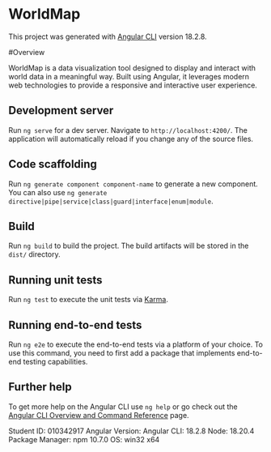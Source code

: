# WorldMap

This project was generated with [Angular CLI](https://github.com/angular/angular-cli) version 18.2.8.

#Overview

WorldMap is a data visualization tool designed to display and interact with world data in a meaningful way. Built using Angular, it leverages modern web technologies to provide a responsive and interactive user experience.

## Development server

Run `ng serve` for a dev server. Navigate to `http://localhost:4200/`. The application will automatically reload if you change any of the source files.

## Code scaffolding

Run `ng generate component component-name` to generate a new component. You can also use `ng generate directive|pipe|service|class|guard|interface|enum|module`.

## Build

Run `ng build` to build the project. The build artifacts will be stored in the `dist/` directory.

## Running unit tests

Run `ng test` to execute the unit tests via [Karma](https://karma-runner.github.io).

## Running end-to-end tests

Run `ng e2e` to execute the end-to-end tests via a platform of your choice. To use this command, you need to first add a package that implements end-to-end testing capabilities.

## Further help

To get more help on the Angular CLI use `ng help` or go check out the [Angular CLI Overview and Command Reference](https://angular.dev/tools/cli) page.

Student ID: 010342917
Angular Version: Angular CLI: 18.2.8
Node: 18.20.4
Package Manager: npm 10.7.0
OS: win32 x64
